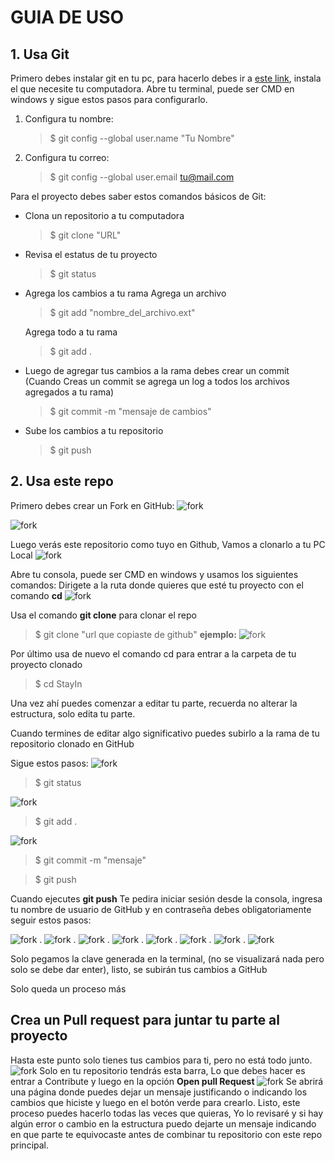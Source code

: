 # GUIA DE USO
## 1. Usa Git
Primero debes instalar git en tu pc, para hacerlo debes ir a [este link](https://git-scm.com/downloads), instala el que necesite tu computadora.
Abre tu terminal, puede ser CMD en windows y sigue estos pasos para configurarlo.
1) Configura tu nombre:
    > $ git config --global user.name "Tu Nombre"

2) Configura tu correo:
    > $ git config --global user.email tu@mail.com



Para el proyecto debes saber estos comandos básicos de Git:

* Clona un repositorio a tu computadora
    > $ git clone "URL"

* Revisa el estatus de tu proyecto
    > $ git status

* Agrega los cambios a tu rama
    Agrega un archivo
    > $ git add "nombre_del_archivo.ext"
    
    Agrega todo a tu rama
    > $ git add .

* Luego de agregar tus cambios a la rama debes crear un commit (Cuando Creas un commit se agrega un log a todos los archivos agregados a tu rama)
    > $ git commit -m "mensaje de cambios"

* Sube los cambios a tu repositorio
    > $ git push

## 2. Usa este repo
Primero debes crear un Fork en GitHub:
![fork](assets/documentacion/foto1.png)

![fork](assets/documentacion/foto2.png)

Luego verás este repositorio como tuyo en Github, Vamos a clonarlo a tu PC Local
![fork](assets/documentacion/foto3.png)

Abre tu consola, puede ser CMD en windows y usamos los siguientes comandos:
Dirigete a la ruta donde quieres que esté tu proyecto con el comando **cd**
![fork](assets/documentacion/foto4.png)

Usa el comando **git clone** para clonar el repo
> $ git clone "url que copiaste de github"
**ejemplo:**
![fork](assets/documentacion/foto16.png)

Por último usa de nuevo el comando cd para entrar a la carpeta de tu proyecto clonado
> $ cd StayIn

Una vez ahí puedes comenzar a editar tu parte, recuerda no alterar la estructura, solo edita tu parte.

Cuando termines de editar algo significativo puedes subirlo a la rama de tu repositorio clonado en GitHub

Sigue estos pasos:
![fork](assets/documentacion/foto5.png)
> $ git status

![fork](assets/documentacion/foto6.png)
> $ git add .

![fork](assets/documentacion/foto7.png)
> $ git commit -m "mensaje"

> $ git push

Cuando ejecutes **git push** Te pedira iniciar sesión desde la consola, ingresa tu nombre de usuario de GitHub y en contraseña debes obligatoriamente seguir estos pasos:

![fork](assets/documentacion/foto8.png)
.
![fork](assets/documentacion/foto9.png)
.
![fork](assets/documentacion/foto10.png)
.
![fork](assets/documentacion/foto11.png)
.
![fork](assets/documentacion/foto12.png)
.
![fork](assets/documentacion/foto13.png)
.
![fork](assets/documentacion/foto14.png)
.
![fork](assets/documentacion/foto15.png)

Solo pegamos la clave generada en la terminal, (no se visualizará nada pero solo se debe dar enter), listo, se subirán tus cambios a GitHub

Solo queda un proceso más

## Crea un Pull request para juntar tu parte al proyecto
Hasta este punto solo tienes tus cambios para ti, pero no está todo junto.
![fork](assets/documentacion/foto17.png)
Solo en tu repositorio tendrás esta barra, Lo que debes hacer es entrar a Contribute y luego en la opción **Open pull Request**
![fork](assets/documentacion/foto18.png)
Se abrirá una página donde puedes dejar un mensaje justificando o indicando los cambios que hiciste y luego en el botón verde para crearlo.
Listo, este proceso puedes hacerlo todas las veces que quieras, Yo lo revisaré y si hay algún error o cambio en la estructura puedo dejarte un mensaje indicando en que parte te equivocaste antes de combinar tu repositorio con este repo principal.